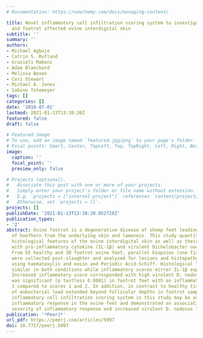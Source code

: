 ```yaml
---
# Documentation: https://wowchemy.com/docs/managing-content/

title: Novel inflammatory cell infiltration scoring system to investigate healthy
  and footrot affected ovine interdigital skin
subtitle: ''
summary: ''
authors:
- Michael Agbaje
- Catrin S. Rutland
- Grazieli Maboni
- Adam Blanchard
- Melissa Bexon
- Ceri Stewart
- Michael A. Jones
- Sabine Totemeyer
tags: []
categories: []
date: '2018-07-01'
lastmod: 2021-01-13T13:38:20Z
featured: false
draft: false

# Featured image
# To use, add an image named `featured.jpg/png` to your page's folder.
# Focal points: Smart, Center, TopLeft, Top, TopRight, Left, Right, BottomLeft, Bottom, BottomRight.
image:
  caption: ''
  focal_point: ''
  preview_only: false

# Projects (optional).
#   Associate this post with one or more of your projects.
#   Simply enter your project's folder or file name without extension.
#   E.g. `projects = ["internal-project"]` references `content/project/deep-learning/index.md`.
#   Otherwise, set `projects = []`.
projects: []
publishDate: '2021-01-13T13:38:20.052728Z'
publication_types:
- '2'
abstract: Ovine footrot is a degenerative disease of sheep feet leading to the separation
  of hoofhorn from the underlying skin and lameness. This study quantitatively examined
  histological features of the ovine interdigital skin as well as their relationship
  with pro-inflammatory cytokine (IL-1β) and virulent Dichelobacter nodosus in footrot.
  From 55 healthy and 30 footrot ovine feet, parallel biopsies (one fixed for histology)
  were collected post-slaughter and analysed for lesions and histopathological analysis
  using haematoxylin and eosin and Periodic Acid-Schiff. Histological lesions were
  similar in both conditions while inflammatory scores mirror IL-1β expression levels.
  Increased inflammatory score corresponded with high virulent D. nodosus load and
  was significant (p textless 0.0001) in footrot feet with an inflammatory score of
  3 compared to scores 1 and 2. In addition, in contrast to healthy tissues, localisation
  of eubacterial load extended beyond follicular depths in footrot samples. The novel
  inflammatory cell infiltration scoring system in this study may be used to grade
  inflammatory response in the ovine feet and demonstrated an association between
  severity of inflammatory response and increased virulent D. nodosus load.
publication: '*PeerJ*'
url_pdf: https://peerj.com/articles/5097
doi: 10.7717/peerj.5097
---
```

